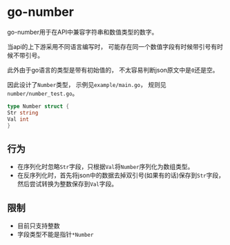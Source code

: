 # go-number

go-number用于在API中兼容字符串和数值类型的数字。

当api的上下游采用不同语言编写时，
可能存在同一个数值字段有时候带引号有时候不带引号。

此外由于go语言的类型是带有初始值的，
不太容易判断json原文中是`0`还是空。

因此设计了`Number`类型，
示例见`example/main.go`，
规则见`number/number_test.go`。

```go
type Number struct {
Str string
Val int
}
```

## 行为

- 在序列化时忽略`Str`字段，只根据`Val`将`Number`序列化为数组类型。
- 在反序列化时，首先将json中的数据去掉双引号(如果有的话)保存到`Str`字段， 然后尝试转换为整数保存到`Val`字段。

## 限制

- 目前只支持整数
- 字段类型不能是指针`*Number`
